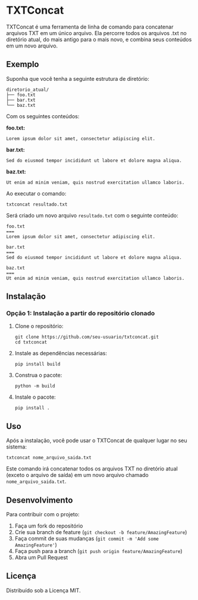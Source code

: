 # TXTConcat

TXTConcat é uma ferramenta de linha de comando para concatenar arquivos TXT em um único arquivo. Ela percorre todos os arquivos .txt no diretório atual, do mais antigo para o mais novo, e combina seus conteúdos em um novo arquivo.

## Exemplo

Suponha que você tenha a seguinte estrutura de diretório:

```
diretorio_atual/
├── foo.txt
├── bar.txt
└── baz.txt
```

Com os seguintes conteúdos:

**foo.txt:**
```
Lorem ipsum dolor sit amet, consectetur adipiscing elit.
```

**bar.txt:**
```
Sed do eiusmod tempor incididunt ut labore et dolore magna aliqua.
```

**baz.txt:**
```
Ut enim ad minim veniam, quis nostrud exercitation ullamco laboris.
```

Ao executar o comando:

```
txtconcat resultado.txt
```

Será criado um novo arquivo `resultado.txt` com o seguinte conteúdo:

```
foo.txt
===
Lorem ipsum dolor sit amet, consectetur adipiscing elit.

bar.txt
===
Sed do eiusmod tempor incididunt ut labore et dolore magna aliqua.

baz.txt
===
Ut enim ad minim veniam, quis nostrud exercitation ullamco laboris.

```

## Instalação

### Opção 1: Instalação a partir do repositório clonado

1. Clone o repositório:
   ```
   git clone https://github.com/seu-usuario/txtconcat.git
   cd txtconcat
   ```

2. Instale as dependências necessárias:
   ```
   pip install build
   ```

3. Construa o pacote:
   ```
   python -m build
   ```

4. Instale o pacote:
   ```
   pip install .
   ```

## Uso

Após a instalação, você pode usar o TXTConcat de qualquer lugar no seu sistema:

```
txtconcat nome_arquivo_saida.txt
```

Este comando irá concatenar todos os arquivos TXT no diretório atual (exceto o arquivo de saída) em um novo arquivo chamado `nome_arquivo_saida.txt`.

## Desenvolvimento

Para contribuir com o projeto:

1. Faça um fork do repositório
2. Crie sua branch de feature (`git checkout -b feature/AmazingFeature`)
3. Faça commit de suas mudanças (`git commit -m 'Add some AmazingFeature'`)
4. Faça push para a branch (`git push origin feature/AmazingFeature`)
5. Abra um Pull Request

## Licença

Distribuído sob a Licença MIT.
